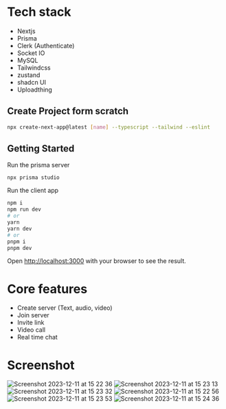 # Tech stack

- Nextjs
- Prisma
- Clerk (Authenticate)
- Socket IO
- MySQL
- Tailwindcss
- zustand
- shadcn UI
- Uploadthing

## Create Project form scratch

```bash
npx create-next-app@latest [name] --typescript --tailwind --eslint
```

## Getting Started

Run the prisma server

```
npx prisma studio
```

Run the client app

```bash
npm i
npm run dev
# or
yarn
yarn dev
# or
pnpm i
pnpm dev
```

Open [http://localhost:3000](http://localhost:3000) with your browser to see the result.

# Core features

- Create server (Text, audio, video)
- Join server
- Invite link
- Video call
- Real time chat

# Screenshot

![Screenshot 2023-12-11 at 15 22 36](https://github.com/N3iV/discord-clone/assets/80262438/e259f91a-0de0-477b-9dbc-7927f4804c2e)
![Screenshot 2023-12-11 at 15 23 13](https://github.com/N3iV/discord-clone/assets/80262438/767043aa-ec9b-445d-be4e-f80e6e042987)
![Screenshot 2023-12-11 at 15 23 32](https://github.com/N3iV/discord-clone/assets/80262438/51444791-cb7c-4e39-b2c1-2914665d9026)
![Screenshot 2023-12-11 at 15 22 56](https://github.com/N3iV/discord-clone/assets/80262438/6080dc5b-a9f5-43fb-b4f9-306400b35c56)
![Screenshot 2023-12-11 at 15 23 53](https://github.com/N3iV/discord-clone/assets/80262438/0f4afe11-8c18-445a-8196-35f0a1933aa6)
![Screenshot 2023-12-11 at 15 24 36](https://github.com/N3iV/discord-clone/assets/80262438/f61ab7f2-2144-499e-b7f5-d6abefa366d2)


